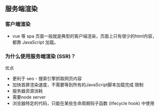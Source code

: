 ## 服务端渲染
### 客户端渲染
* vue 等 spa 页面一般就是典型的客户端渲染，页面上只有很少的html内容，都靠 JavaScript 加载。
### 为什么使用服务端渲染 (SSR)？
优点
* 更利于 seo - 搜索引擎抓取网页内容
* 加快首屏渲染速度，不需要等到所有的JavaScript脚本加载完成
限制
* 服务器资源消耗
* 需要node server
* 浏览器特定的代码，只能在某些生命周期钩子函数 (lifecycle hook) 中使用
